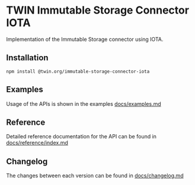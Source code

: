 # TWIN Immutable Storage Connector IOTA

Implementation of the Immutable Storage connector using IOTA.

## Installation

```shell
npm install @twin.org/immutable-storage-connector-iota
```

## Examples

Usage of the APIs is shown in the examples [docs/examples.md](docs/examples.md)

## Reference

Detailed reference documentation for the API can be found in [docs/reference/index.md](docs/reference/index.md)

## Changelog

The changes between each version can be found in [docs/changelog.md](docs/changelog.md)
